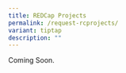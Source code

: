 ```yaml
---
title: REDCap Projects
permalink: /request-rcprojects/
variant: tiptap
description: ""
---
```

<p>Coming Soon.</p>